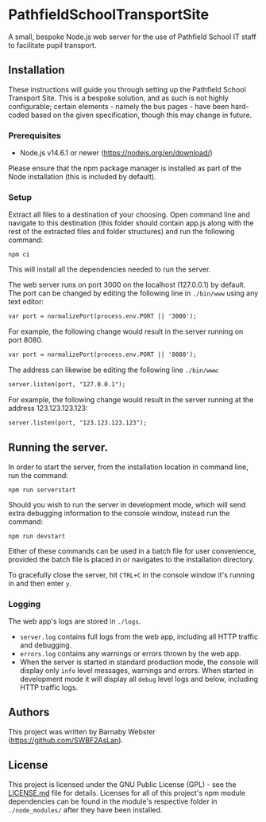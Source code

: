 # PathfieldSchoolTransportSite
A small, bespoke Node.js web server for the use of Pathfield School IT staff to facilitate pupil transport.

## Installation
These instructions will guide you through setting up the Pathfield School Transport Site.
This is a bespoke solution, and as such is not highly configurable; certain elements - namely the bus pages - have been hard-coded based on the given specification, though this may change in future.

### Prerequisites

- Node.js v14.6.1 or newer (https://nodejs.org/en/download/)

Please ensure that the npm package manager is installed as part of the Node installation (this is included by default).

### Setup
Extract all files to a destination of your choosing. Open command line and navigate to this destination (this folder should contain app.js along with the rest of the extracted files and folder structures) and run the following command:

`npm ci`

This will install all the dependencies needed to run the server.

The web server runs on port 3000 on the localhost (127.0.0.1) by default. The port can be changed by editing the following line in `./bin/www` using any text editor:

```xml
var port = normalizePort(process.env.PORT || '3000');
```

For example, the following change would result in the server running on port 8080.

```xml
var port = normalizePort(process.env.PORT || '8080');
```

The address can likewise be editing the following line `./bin/www`:

```xml
server.listen(port, "127.0.0.1");
```

For example, the following change would result in the server running at the address 123.123.123.123:

```xml
server.listen(port, "123.123.123.123");
```

## Running the server.

In order to start the server, from the installation location in command line, run the command:

`npm run serverstart`

Should you wish to run the server in development mode, which will send extra debugging information to the console window, instead run the command:

`npm run devstart`

Either of these commands can be used in a batch file for user convenience, provided the batch file is placed in or navigates to the installation directory.

To gracefully close the server, hit `CTRL+C` in the console window it's running in and then enter `y`.

### Logging
The web app's logs are stored in `./logs`.
- `server.log` contains full logs from the web app, including all HTTP traffic and debugging.
- `errors.log` contains any warnings or errors thrown by the web app.
- When the server is started in standard production mode, the console will display only `info` level messages, warnings and errors. When started in development mode it will display all `debug` level logs and below, including HTTP traffic logs.

## Authors

This project was written by Barnaby Webster (https://github.com/SWBF2AsLan).

## License

This project is licensed under the GNU Public License (GPL) - see the [LICENSE.md](LICENSE.md) file for details.
Licenses for all of this project's npm module dependencies can be found in the module's respective folder in `./node_modules/` after they have been installed.
